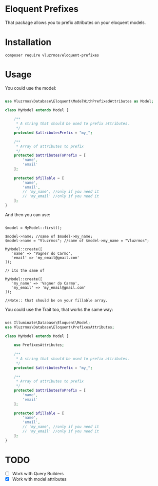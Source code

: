 # Eloquent Prefixes

That package allows you to prefix attributes on your eloquent models.

# Installation

    composer require vluzrmos/eloquent-prefixes
    
# Usage

You could use the model:

```php

use Vluzrmos\Database\Eloquent\ModelWithPrefixedAttributes as Model;

class MyModel extends Model {
    
    /**
     * A string that should be used to prefix attributes.
     */
    protected $attributesPrefix = "my_";
    
    /**
     * Array of attributes to prefix
     */ 
    protected $attributesToPrefix = [
        'name',
        'email'
    ];
    
    protected $fillable = [
        'name',
        'email',
        // 'my_name', //only if you need it
        // 'my_email' //only if you need it
    ];
}

```

And then you can use:

```

$model = MyModel::first();

$model->name; //same of $model->my_name;
$model->name = "Vluzrmos"; //same of $model->my_name = "Vluzrmos";

MyModel::create([
   'name' => 'Vagner do Carmo',
   'email' => 'my_email@gmail.com'
]);

// its the same of

MyModel::create([
   'my_name' => 'Vagner do Carmo',
   'my_email' => 'my_email@gmail.com'
]);

//Note:: that should be on your fillable array.

```

You could use the Trait too, that works the same way:

```php

ues Illuminate\Database\Eloquent\Model;
use Vluzrmos\Database\Eloquent\PrefixesAttributes;

class MyModel extends Model {
    
    use PrefixesAttributes;
    
    /**
     * A string that should be used to prefix attributes.
     */
    protected $attributesPrefix = "my_";
    
    /**
     * Array of attributes to prefix
     */ 
    protected $attributesToPrefix = [
        'name',
        'email'
    ];
    
    protected $fillable = [
        'name',
        'email',
        // 'my_name', //only if you need it
        // 'my_email' //only if you need it
    ];
}

```

# TODO

- [ ] Work with Query Builders
- [x] Work with model attributes
